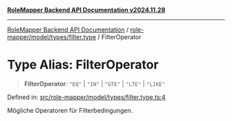 [**RoleMapper Backend API Documentation v2024.11.28**](../../../../../README.md)

***

[RoleMapper Backend API Documentation](../../../../../modules.md) / [role-mapper/model/types/filter.type](../README.md) / FilterOperator

# Type Alias: FilterOperator

> **FilterOperator**: `"EQ"` \| `"IN"` \| `"GTE"` \| `"LTE"` \| `"LIKE"`

Defined in: [src/role-mapper/model/types/filter.type.ts:4](https://github.com/FlowCraft-AG/RoleMapper/blob/ac5d66f12f967d3e6cc401aba4d232c3d8d25cca/backend/src/role-mapper/model/types/filter.type.ts#L4)

Mögliche Operatoren für Filterbedingungen.

